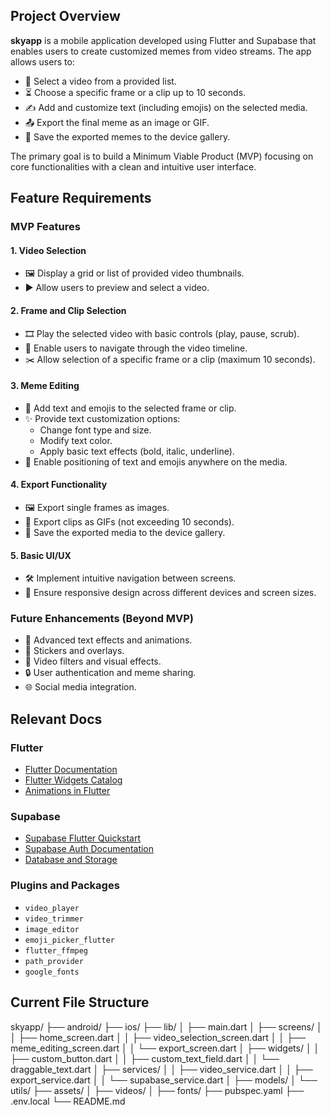 ## Project Overview
**skyapp** is a mobile application developed using Flutter and Supabase that enables users to create customized memes from video streams. The app allows users to:

- 🎥 Select a video from a provided list.
- ⏳ Choose a specific frame or a clip up to 10 seconds.
- ✍️ Add and customize text (including emojis) on the selected media.
- 📤 Export the final meme as an image or GIF.
- 💾 Save the exported memes to the device gallery.

The primary goal is to build a Minimum Viable Product (MVP) focusing on core functionalities with a clean and intuitive user interface.

## Feature Requirements
### MVP Features
#### 1. Video Selection
- 🖼️ Display a grid or list of provided video thumbnails.
- ▶️ Allow users to preview and select a video.

#### 2. Frame and Clip Selection
- 🎞️ Play the selected video with basic controls (play, pause, scrub).
- 📍 Enable users to navigate through the video timeline.
- ✂️ Allow selection of a specific frame or a clip (maximum 10 seconds).

#### 3. Meme Editing
- 📝 Add text and emojis to the selected frame or clip.
- ✨ Provide text customization options:
  - Change font type and size.
  - Modify text color.
  - Apply basic text effects (bold, italic, underline).
- 🔄 Enable positioning of text and emojis anywhere on the media.

#### 4. Export Functionality
- 🖼️ Export single frames as images.
- 🎥 Export clips as GIFs (not exceeding 10 seconds).
- 📂 Save the exported media to the device gallery.

#### 5. Basic UI/UX
- 🛠️ Implement intuitive navigation between screens.
- 📱 Ensure responsive design across different devices and screen sizes.

### Future Enhancements (Beyond MVP)
- 🎨 Advanced text effects and animations.
- 🌟 Stickers and overlays.
- 🎥 Video filters and visual effects.
- 🔒 User authentication and meme sharing.
- 🌐 Social media integration.

## Relevant Docs
### Flutter
- [Flutter Documentation](https://flutter.dev/docs)
- [Flutter Widgets Catalog](https://flutter.dev/docs/development/ui/widgets)
- [Animations in Flutter](https://flutter.dev/docs/development/ui/animations)

### Supabase
- [Supabase Flutter Quickstart](https://supabase.com/docs/guides/getting-started/flutter)
- [Supabase Auth Documentation](https://supabase.com/docs/guides/auth)
- [Database and Storage](https://supabase.com/docs/guides/database)

### Plugins and Packages
- `video_player`
- `video_trimmer`
- `image_editor`
- `emoji_picker_flutter`
- `flutter_ffmpeg`
- `path_provider`
- `google_fonts`

## Current File Structure
skyapp/
├── android/
├── ios/
├── lib/
│   ├── main.dart
│   ├── screens/
│   │   ├── home_screen.dart
│   │   ├── video_selection_screen.dart
│   │   ├── meme_editing_screen.dart
│   │   └── export_screen.dart
│   ├── widgets/
│   │   ├── custom_button.dart
│   │   ├── custom_text_field.dart
│   │   └── draggable_text.dart
│   ├── services/
│   │   ├── video_service.dart
│   │   ├── export_service.dart
│   │   └── supabase_service.dart
│   ├── models/
│   └── utils/
├── assets/
│   ├── videos/
│   ├── fonts/
├── pubspec.yaml
├── .env.local
└── README.md
